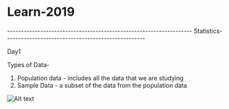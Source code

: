 # Learn-2019
------------------------------------------------------------------- Statistics---------------------------------------------------

Day1

Types of Data-
1. Population data - includes all the data that we are studying
2. Sample Data - a subset of the data from the population data

![Alt text](mishra1010/Learn-2019/images/typesofdata.jpg?raw=true "Example")
